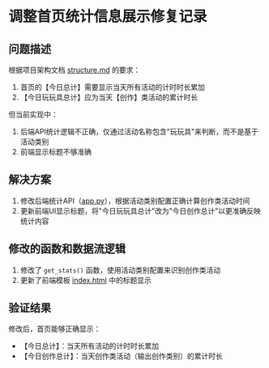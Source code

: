 # 调整首页统计信息展示修复记录

## 问题描述
根据项目架构文档 [structure.md](file:///Users/mac/Documents/local-Datawhale%E6%95%99%E7%A0%94/%E5%A5%BD%E7%94%A8%E7%9A%84%E5%B7%A5%E5%85%B7/time_recoder/structure.md) 的要求：
1. 首页的【今日总计】需要显示当天所有活动的计时时长累加
2. 【今日玩玩具总计】应为当天【创作】类活动的累计时长

但当前实现中：
1. 后端API统计逻辑不正确，仅通过活动名称包含"玩玩具"来判断，而不是基于活动类别
2. 前端显示标题不够准确

## 解决方案
1. 修改后端统计API（[app.py](file:///Users/mac/Documents/local-Datawhale%E6%95%99%E7%A0%94/%E5%A5%BD%E7%94%A8%E7%9A%84%E5%B7%A5%E5%85%B7/time_recoder/app.py)），根据活动类别配置正确计算创作类活动时间
2. 更新前端UI显示标题，将"今日玩玩具总计"改为"今日创作总计"以更准确反映统计内容

## 修改的函数和数据流逻辑
1. 修改了 `get_stats()` 函数，使用活动类别配置来识别创作类活动
2. 更新了前端模板 [index.html](file:///Users/mac/Documents/local-Datawhale%E6%95%99%E7%A0%94/%E5%A5%BD%E7%94%A8%E7%9A%84%E5%B7%A5%E5%85%B7/time_recoder/templates/index.html) 中的标题显示

## 验证结果
修改后，首页能够正确显示：
- 【今日总计】：当天所有活动的计时时长累加
- 【今日创作总计】：当天创作类活动（输出创作类别）的累计时长